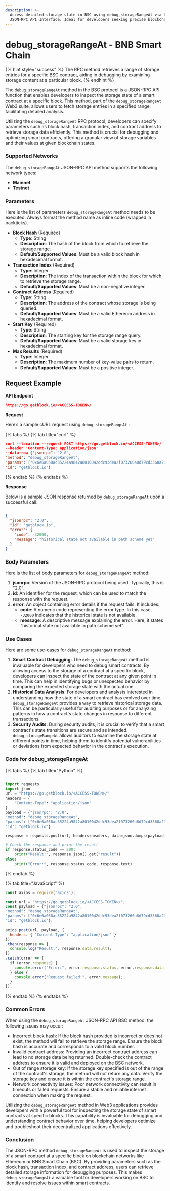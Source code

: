 ```yaml
---
description: >-
  Access detailed storage state in BSC using debug_storageRangeAt via the
  JSON-RPC API Interface. Ideal for developers seeking precise blockchain data.
---
```


# debug\_storageRangeAt - BNB Smart Chain

{% hint style="success" %}
The RPC method retrieves a range of storage entries for a specific BSC contract, aiding in debugging by examining storage content at a particular block.
{% endhint %}

The `debug_storageRangeAt` method in the BSC protocol is a JSON-RPC API function that enables developers to inspect the storage state of a smart contract at a specific block. This method, part of the `debug_storageRangeAt` Web3 suite, allows users to fetch storage entries in a specified range, facilitating detailed analysis.

Utilizing the `debug_storageRangeAt` RPC protocol, developers can specify parameters such as block hash, transaction index, and contract address to retrieve storage data efficiently. This method is crucial for debugging and optimizing smart contracts, offering a granular view of storage variables and their values at given blockchain states.

### Supported Networks

The `debug_storageRangeAt` JSON-RPC API method supports the following network types:

* **Mainnet**
* **Testnet**

### Parameters

Here is the list of parameters `debug_storageRangeAt` method needs to be executed. Always format the method name as inline code (wrapped in backticks).

* **Block Hash** (Required)
  * **Type**: String
  * **Description**: The hash of the block from which to retrieve the storage range.
  * **Default/Supported Values**: Must be a valid block hash in hexadecimal format.
* **Transaction Index** (Required)
  * **Type**: Integer
  * **Description**: The index of the transaction within the block for which to retrieve the storage range.
  * **Default/Supported Values**: Must be a non-negative integer.
* **Contract Address** (Required)
  * **Type**: String
  * **Description**: The address of the contract whose storage is being queried.
  * **Default/Supported Values**: Must be a valid Ethereum address in hexadecimal format.
* **Start Key** (Required)
  * **Type**: String
  * **Description**: The starting key for the storage range query.
  * **Default/Supported Values**: Must be a valid storage key in hexadecimal format.
* **Max Results** (Required)
  * **Type**: Integer
  * **Description**: The maximum number of key-value pairs to return.
  * **Default/Supported Values**: Must be a positive integer.

## Request Example

**API Endpoint**

```json
https://go.getblock.io/<ACCESS-TOKEN>/
```

**Request**

Here’s a sample cURL request using `debug_storageRangeAt` :

{% tabs %}
{% tab title="curl" %}
```json
curl --location --request POST https://go.getblock.io/<ACCESS-TOKEN>/
--header 'Content-Type: application/json' 
--data-raw {"jsonrpc": "2.0",
"method": "debug_storageRangeAt",
"params": ["0x6e6a058ac35224a9842a8010042ddc93dea2f073260a8d79cd3368a232c3e7ed", 3, "0x0a8156e7ee392d885d10eaa86afd0e323afdcd95", "0xc94770007dda54cF92009BFF0dE90c06F603a09f", 1],
"id": "getblock.io"}
```
{% endtab %}
{% endtabs %}

**Response**

Below is a sample JSON response returned by `debug_storageRangeAt` upon a successful call:

```json

{
  "jsonrpc": "2.0",
  "id": "getblock.io",
  "error": {
    "code": -32000,
    "message": "historical state not available in path scheme yet"
  }
}

```

### Body Parameters

Here is the list of body parameters for `debug_storageRangeAt` method:

1. **jsonrpc**: Version of the JSON-RPC protocol being used. Typically, this is "2.0".
2. **id**: An identifier for the request, which can be used to match the response with the request.
3. **error**: An object containing error details if the request fails. It includes:
   * **code**: A numeric code representing the error type. In this case, `-32000` indicates that the historical state is not available.
   * **message**: A descriptive message explaining the error. Here, it states "historical state not available in path scheme yet".

### Use Cases

Here are some use-cases for `debug_storageRangeAt` method:

1. **Smart Contract Debugging**: The `debug_storageRangeAt` method is invaluable for developers who need to debug smart contracts. By allowing access to the storage of a contract at a specific block, developers can inspect the state of the contract at any given point in time. This can help in identifying bugs or unexpected behavior by comparing the expected storage state with the actual one.
2. **Historical Data Analysis**: For developers and analysts interested in understanding how the state of a smart contract has evolved over time, `debug_storageRangeAt` provides a way to retrieve historical storage data. This can be particularly useful for auditing purposes or for analyzing patterns in how a contract's state changes in response to different transactions.
3. **Security Audits**: During security audits, it is crucial to verify that a smart contract's state transitions are secure and as intended. `debug_storageRangeAt` allows auditors to examine the storage state at different points in time, helping them to identify potential vulnerabilities or deviations from expected behavior in the contract's execution.

### Code for debug\_storageRangeAt

{% tabs %}
{% tab title="Python" %}
```python

import requests
import json
url = "https://go.getblock.io/<ACCESS-TOKEN>/"
headers = {
    "Content-Type": "application/json"
}
payload = {"jsonrpc": "2.0",
"method": "debug_storageRangeAt",
"params": ["0x6e6a058ac35224a9842a8010042ddc93dea2f073260a8d79cd3368a232c3e7ed", 3, "0x0a8156e7ee392d885d10eaa86afd0e323afdcd95", "0xc94770007dda54cF92009BFF0dE90c06F603a09f", 1],
"id": "getblock.io"}

response = requests.post(url, headers=headers, data=json.dumps(payload))

# Check the response and print the result
if response.status_code == 200:
    print("Result:", response.json().get("result"))
else:
    print("Error:", response.status_code, response.text)

```
{% endtab %}

{% tab title="JavaScript" %}
```javascript
const axios = require('axios');

const url = "https://go.getblock.io/<ACCESS-TOKEN>/";
const payload = {"jsonrpc": "2.0",
"method": "debug_storageRangeAt",
"params": ["0x6e6a058ac35224a9842a8010042ddc93dea2f073260a8d79cd3368a232c3e7ed", 3, "0x0a8156e7ee392d885d10eaa86afd0e323afdcd95", "0xc94770007dda54cF92009BFF0dE90c06F603a09f", 1],
"id": "getblock.io"};

axios.post(url, payload, {
  headers: { "Content-Type": "application/json" }
})
.then(response => {
  console.log("Result:", response.data.result);
})
.catch(error => {
  if (error.response) {
    console.error("Error:", error.response.status, error.response.data);
  } else {
    console.error("Request failed:", error.message);
  }
});
```
{% endtab %}
{% endtabs %}

### Common Errors

When using the `debug_storageRangeAt` JSON-RPC API BSC method, the following issues may occur:

* Incorrect block hash: If the block hash provided is incorrect or does not exist, the method will fail to retrieve the storage range. Ensure the block hash is accurate and corresponds to a valid block number.
* Invalid contract address: Providing an incorrect contract address can lead to no storage data being returned. Double-check the contract address to ensure it is valid and deployed on the BSC network.
* Out of range storage key: If the storage key specified is out of the range of the contract's storage, the method will not return any data. Verify the storage key and ensure it is within the contract's storage range.
* Network connectivity issues: Poor network connectivity can result in timeouts or failed requests. Ensure a stable and reliable internet connection when making the request.

Utilizing the `debug_storageRangeAt` method in Web3 applications provides developers with a powerful tool for inspecting the storage state of smart contracts at specific blocks. This capability is invaluable for debugging and understanding contract behavior over time, helping developers optimize and troubleshoot their decentralized applications effectively.

### Conclusion

The JSON-RPC method `debug_storageRangeAt` is used to inspect the storage of a smart contract at a specific block on blockchain networks like Ethereum or BNB Smart Chain (BSC). By providing parameters such as the block hash, transaction index, and contract address, users can retrieve detailed storage information for debugging purposes. This makes `debug_storageRangeAt` a valuable tool for developers working on BSC to identify and resolve issues within smart contracts.

